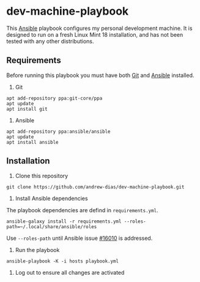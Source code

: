 # dev-machine-playbook

This [Ansible](https://github.com/ansible/ansible) playbook configures my personal development machine.  It is designed to run on a fresh Linux Mint 18 installation, and has not been tested with any other distributions.

## Requirements

Before running this playbook you must have both [Git](https://git-scm.com/) and [Ansible](https://github.com/ansible/ansible) installed.

1. Git

  ```shell
  apt add-repository ppa:git-core/ppa
  apt update
  apt install git
  ```

1. Ansible

  ```shell
  apt add-repository ppa:ansible/ansible
  apt update
  apt install ansible
  ```

## Installation

1. Clone this repository

  ```shell
  git clone https://github.com/andrew-dias/dev-machine-playbook.git
  ```

1. Install Ansible dependencies

  The playbook dependencies are defind in `requirements.yml`. 

  ```shell
  ansible-galaxy install -r requirements.yml --roles-path=~/.local/share/ansible/roles
  ```

  Use `--roles-path` until Ansible issue [#16010](https://github.com/ansible/ansible/issues/16010) is addressed.

1. Run the playbook

  ```shell
  ansible-playbook -K -i hosts playbook.yml
  ```

1. Log out to ensure all changes are activated

